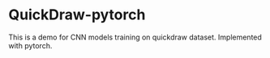 # QuickDraw-pytorch
This is a demo for CNN models training on quickdraw dataset. Implemented with pytorch.
